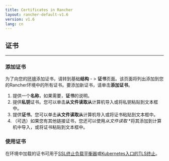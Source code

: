 ```yaml
---
title: Certificates in Rancher
layout: rancher-default-v1.6
version: v1.6
lang: cn
---
```


## 证书

------

### 添加证书

为了向您的[环境](https://github.com/rancher/rancher.github.io/blob/master/rancher/v1.6/cn/cnvironmcnts/certificates/%7B%7Bsite.baseurl%7D%7D/rancher/%7B%7Bpage.version%7D%7D/%7B%7Bpage.lang%7D%7D/cnvironmcnts)添加证书，请转到基础**结构** - > **证书**页面。该页面将列出添加到您的Rancher环境中的所有证书。要添加新证书，请单击**添加证书**。

1. 提供一个**名称**，如果需要，**证书**的说明。
2. 提供**私钥**证书。您可以单击**从文件读取从**计算机导入或将私钥粘贴到文本框中。
3. 提供**证书**。您可以单击**从文件读取从**计算机导入或将证书粘贴到文本框中。
4. （可选）如果您有其他链接证书，您还可以使用*从文件读取* *将其添加到计算机中导入，或将证书粘贴到文本框中。

### 使用证书

在环境中加载的证书可用于[SSL终止负载平衡器](https://github.com/rancher/rancher.github.io/blob/master/rancher/v1.6/cn/cnvironmcnts/certificates/%7B%7Bsite.baseurl%7D%7D/rancher/%7B%7Bpage.version%7D%7D/%7B%7Bpage.lang%7D%7D/cattle/adding-load-balancers/#ssl-termination)或[Kubernetes入口的TLS终止](https://github.com/rancher/rancher.github.io/blob/master/rancher/v1.6/cn/cnvironmcnts/certificates/%7B%7Bsite.baseurl%7D%7D/rancher/%7B%7Bpage.version%7D%7D/%7B%7Bpage.lang%7D%7D/kubernetes/ingress/#example-using-tls)。